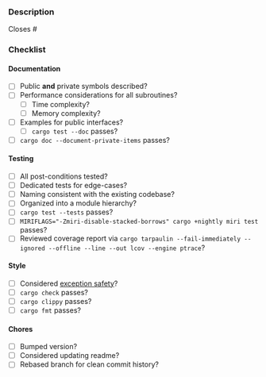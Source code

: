 ### Description

Closes #

### Checklist

#### Documentation

- [ ] Public **and** private symbols described?
- [ ] Performance considerations for all subroutines?
  - [ ] Time complexity?
  - [ ] Memory complexity?
- [ ] Examples for public interfaces?
  - [ ] `cargo test --doc` passes?
- [ ] `cargo doc --document-private-items` passes?

#### Testing

- [ ] All post-conditions tested?
- [ ] Dedicated tests for edge-cases?
- [ ] Naming consistent with the existing codebase?
- [ ] Organized into a module hierarchy?
- [ ] `cargo test --tests` passes?
- [ ] `MIRIFLAGS="-Zmiri-disable-stacked-borrows" cargo +nightly miri test` passes?
- [ ] Reviewed coverage report via `cargo tarpaulin --fail-immediately --ignored --offline --line --out lcov --engine ptrace`?

#### Style

- [ ] Considered [exception safety](https://doc.rust-lang.org/nomicon/exception-safety.html)?
- [ ] `cargo check` passes?
- [ ] `cargo clippy` passes?
- [ ] `cargo fmt` passes?

#### Chores

- [ ] Bumped version?
- [ ] Considered updating readme?
- [ ] Rebased branch for clean commit history?
